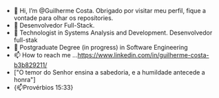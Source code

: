 - 👋 Hi, I’m @Guilherme Costa. Obrigado por visitar meu perfil, fique a vontade para olhar os reposítories.
- 👀  Desenvolvedor Full-Stack.
- 🌱 Technologist in Systems Analysis and Development. Desenvolvedor full-stak
- 👀 Postgraduate Degree (in progress) in Software Engineering
- 📫 How to reach me ...https://www.linkedin.com/in/guilherme-costa-b3b829211/
- ["O temor do Senhor ensina a sabedoria, e a humildade antecede a honra"]
- {📫Provérbios 15:33}

<!---
Guilhermereedy/Guilhermereedy is a ✨ special ✨ repository because its `README.md` (this file) appears on your GitHub profile.
You can click the Preview link to take a look at your changes.
--->
